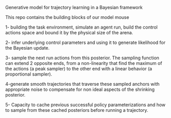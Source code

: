 Generative model for trajectory learning in a Bayesian framework

This repo contains the building blocks of our model mouse

  1- building the task environment, simulate an agent run, build the control actions space and bound it by the physical size of the arena.

  2- infer underlying control parameters and using it to generate likelihood for the Bayesian update.

  3- sample the next run actions from this posterior. The sampling function can extend 2 opposite ends, from a non-linearity that find the maximum of the actions (a peak sampler) to the other end with a linear behavior (a proportional sampler).

  4-generate smooth trajectories that traverse these sampled anchors with appropriate noise to compensate for non ideal aspects of the shrinking posterior.

  5- Capacity to cache previous successful policy parameterizations and how to sample from these cached posteriors before running a trajectory.
